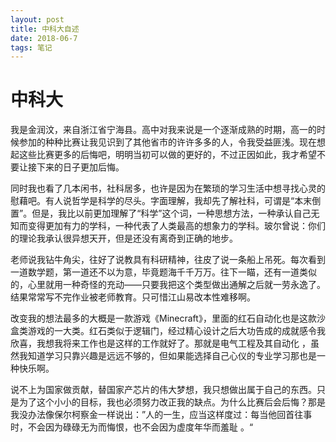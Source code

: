 ```yaml
---
layout: post
title: 中科大自述
date: 2018-06-7
tags: 笔记   
---
```


# 中科大

  我是金润汶，来自浙江省宁海县。高中对我来说是一个逐渐成熟的时期，高一的时候参加的种种比赛让我见识到了其他省市的许许多多的人，令我受益匪浅。现在想起这些比赛更多的后悔吧，明明当初可以做的更好的，不过正因如此，我才希望不要让接下来的日子更加后悔。

  同时我也看了几本闲书，社科居多，也许是因为在繁琐的学习生活中想寻找心灵的慰藉吧。有人说哲学是科学的尽头。字面理解，我却先了解社科，可谓是“本末倒置”。但是，我比以前更加理解了“科学”这个词，一种思想方法，一种承认自己无知而变得更加有力的学科，一种代表了人类最高的想象力的学科。玻尔曾说：你们的理论我承认很异想天开，但是还没有离奇到正确的地步。

  老师说我钻牛角尖，往好了说教具有科研精神，往皮了说一条船上吊死。每次看到一道数学题，第一道还不以为意，毕竟题海千千万万。往下一瞄，还有一道类似的，心里就用一种奇怪的充动——只要我把这个类型做出通解之后就一劳永逸了。结果常常写不完作业被老师教育。只可惜江山易改本性难移啊。

  改变我的想法最多的大概是一款游戏《Minecraft》，里面的红石自动化也是这款沙盒类游戏的一大类。红石类似于逻辑门，经过精心设计之后大功告成的成就感令我欣喜，我想我将来工作也是这样的工作就好了。那就是电气工程及其自动化 ，虽然我知道学习只靠兴趣是远远不够的，但如果能选择自己心仪的专业学习那也是一种快乐啊。

  说不上为国家做贡献，替国家产芯片的伟大梦想，我只想做出属于自己的东西。只是为了这个小小的目标，我也必须努力改正我的缺点。为什么比赛后会后悔？那是我没办法像保尔柯察金一样说出：”人的一生，应当这样度过：每当他回首往事时，不会因为碌碌无为而悔恨，也不会因为虚度年华而羞耻 。“